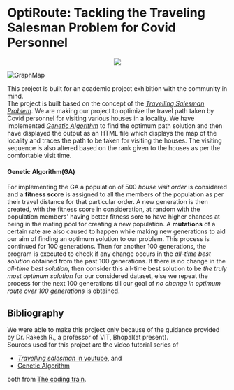 # **OptiRoute: Tackling the Traveling Salesman Problem for Covid Personnel**
<p align="center">
  <img src="https://badgen.net/github/contributors/AdrijeGuha/Travelling-Salesman-Problem">
<!--   <a href=""><img src="https://badgen.net/github/contributors/AdrijeGuha/Travelling-Salesman-Problem"></a>
  <a href=""><img src="https://badgen.net/github/contributors/AdrijeGuha/Travelling-Salesman-Problem"></a>
  <a href=""><img src="https://badgen.net/github/contributors/AdrijeGuha/Travelling-Salesman-Problem"></a> -->
</p>

<!-- ![contributers_count](https://badgen.net/github/contributors/AdrijeGuha/Travelling-Salesman-Problem) -->


![GraphMap](https://assets.website-files.com/6141c89a3874c3702674a1c0/6221f639c0ed2ff2ce5a215f_6220ee93025daf89d7876648_memgraph-use-cases-of-the-shorthest-path-algorithm-cover.png)

This project is built for an academic project exhibition with the community in mind.  
The project is built based on the concept of the [_Travelling Salesman Problem_](https://en.wikipedia.org/wiki/Travelling_salesman_problem). We are making our project to optimize the travel path taken by Covid personnel for visiting various houses in a locality. We have implemented [_Genetic Algorithm_](https://en.wikipedia.org/wiki/Genetic_algorithm) to find the optimum path solution and then have displayed the output as an HTML file which displays the map of the locality and traces the path to be taken for visiting the houses. The visiting sequence is also altered based on the rank given to the houses as per the comfortable visit time.  

#### Genetic Algorithm(GA)
For implementing the GA a population of 500 _house visit order_ is considered and a __fitness score__ is assigned to all the members of the population as per their travel distance for that particular order. A new generation is then created, with the fitness score in consideration, at random with the population members' having better fitness sore to have higher chances at being in the mating pool for creating a new population. A __mutations__ of a certain rate are also caused to happen while making new generations to aid our aim of finding an optimum solution to our problem. This process is continued for 100 generations. Then for another 100 generations, the program is executed to check if any change occurs in the _all-time best solution_ obtained from the past 100 generations. If there is no change in the _all-time best solution_, then consider this all-time best solution to be _the truly most optimum solution_ for our considered dataset, else we repeat the process for the next 100 generations till our goal of _no change in optimum route over 100 generations_ is obtained.  

## Bibliography
We were able to make this project only because of the guidance provided by Dr. Rakesh R., a professor of VIT, Bhopal(at present).  
Sources used for this project are the video tutorial series of 
- [_Travelling salesman_ in youtube](https://youtube.com/playlist?list=PLaBkvsv2Y7rJzlA2TYTMSHBvhTvaa6F_o), and 
- [Genetic Algorithm](https://thecodingtrain.com/more/archive/nature-of-code/9-genetic-algorithms/)  

both from [The coding train](https://thecodingtrain.com/).
